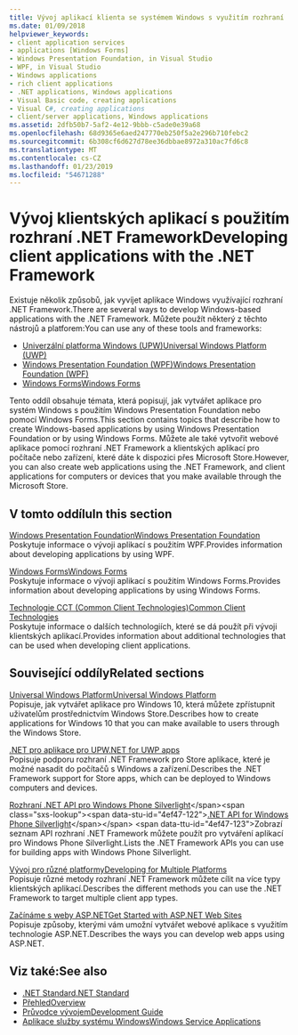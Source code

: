 ```yaml
---
title: Vývoj aplikací klienta se systémem Windows s využitím rozhraní .NET Framework
ms.date: 01/09/2018
helpviewer_keywords:
- client application services
- applications [Windows Forms]
- Windows Presentation Foundation, in Visual Studio
- WPF, in Visual Studio
- Windows applications
- rich client applications
- .NET applications, Windows applications
- Visual Basic code, creating applications
- Visual C#, creating applications
- client/server applications, Windows applications
ms.assetid: 2dfb50b7-5af2-4e12-9bbb-c5ade0e39a68
ms.openlocfilehash: 68d9365e6aed247770eb250f5a2e296b710febc2
ms.sourcegitcommit: 6b308cf6d627d78ee36dbbae8972a310ac7fd6c8
ms.translationtype: MT
ms.contentlocale: cs-CZ
ms.lasthandoff: 01/23/2019
ms.locfileid: "54671288"
---
```

# <a name="developing-client-applications-with-the-net-framework"></a><span data-ttu-id="4ef47-102">Vývoj klientských aplikací s použitím rozhraní .NET Framework</span><span class="sxs-lookup"><span data-stu-id="4ef47-102">Developing client applications with the .NET Framework</span></span>

<span data-ttu-id="4ef47-103">Existuje několik způsobů, jak vyvíjet aplikace Windows využívající rozhraní .NET Framework.</span><span class="sxs-lookup"><span data-stu-id="4ef47-103">There are several ways to develop Windows-based applications with the .NET Framework.</span></span> <span data-ttu-id="4ef47-104">Můžete použít některý z těchto nástrojů a platforem:</span><span class="sxs-lookup"><span data-stu-id="4ef47-104">You can use any of these tools and frameworks:</span></span> 

* [<span data-ttu-id="4ef47-105">Univerzální platforma Windows (UPW)</span><span class="sxs-lookup"><span data-stu-id="4ef47-105">Universal Windows Platform (UWP)</span></span>](https://developer.microsoft.com/windows/apps)
* [<span data-ttu-id="4ef47-106">Windows Presentation Foundation (WPF)</span><span class="sxs-lookup"><span data-stu-id="4ef47-106">Windows Presentation Foundation (WPF)</span></span>](../../docs/framework/wpf/index.md)
* [<span data-ttu-id="4ef47-107">Windows Forms</span><span class="sxs-lookup"><span data-stu-id="4ef47-107">Windows Forms</span></span>](../../docs/framework/winforms/index.md)

<span data-ttu-id="4ef47-108">Tento oddíl obsahuje témata, která popisují, jak vytvářet aplikace pro systém Windows s použitím Windows Presentation Foundation nebo pomocí Windows Forms.</span><span class="sxs-lookup"><span data-stu-id="4ef47-108">This section contains topics that describe how to create Windows-based applications by using Windows Presentation Foundation or by using Windows Forms.</span></span> <span data-ttu-id="4ef47-109">Můžete ale také vytvořit webové aplikace pomocí rozhraní .NET Framework a klientských aplikací pro počítače nebo zařízení, které dáte k dispozici přes Microsoft Store.</span><span class="sxs-lookup"><span data-stu-id="4ef47-109">However, you can also create web applications using the .NET Framework, and client applications for computers or devices that you make available through the Microsoft Store.</span></span>
 
## <a name="in-this-section"></a><span data-ttu-id="4ef47-110">V tomto oddílu</span><span class="sxs-lookup"><span data-stu-id="4ef47-110">In this section</span></span>

[<span data-ttu-id="4ef47-111">Windows Presentation Foundation</span><span class="sxs-lookup"><span data-stu-id="4ef47-111">Windows Presentation Foundation</span></span>](../../docs/framework/wpf/index.md)  
<span data-ttu-id="4ef47-112">Poskytuje informace o vývoji aplikací s použitím WPF.</span><span class="sxs-lookup"><span data-stu-id="4ef47-112">Provides information about developing applications by using WPF.</span></span>

[<span data-ttu-id="4ef47-113">Windows Forms</span><span class="sxs-lookup"><span data-stu-id="4ef47-113">Windows Forms</span></span>](../../docs/framework/winforms/index.md)  
<span data-ttu-id="4ef47-114">Poskytuje informace o vývoji aplikací s použitím Windows Forms.</span><span class="sxs-lookup"><span data-stu-id="4ef47-114">Provides information about developing applications by using Windows Forms.</span></span>

[<span data-ttu-id="4ef47-115">Technologie CCT (Common Client Technologies)</span><span class="sxs-lookup"><span data-stu-id="4ef47-115">Common Client Technologies</span></span>](../../docs/framework/common-client-technologies/index.md)  
<span data-ttu-id="4ef47-116">Poskytuje informace o dalších technologiích, které se dá použít při vývoji klientských aplikací.</span><span class="sxs-lookup"><span data-stu-id="4ef47-116">Provides information about additional technologies that can be used when developing client applications.</span></span>

## <a name="related-sections"></a><span data-ttu-id="4ef47-117">Související oddíly</span><span class="sxs-lookup"><span data-stu-id="4ef47-117">Related sections</span></span>

[<span data-ttu-id="4ef47-118">Universal Windows Platform</span><span class="sxs-lookup"><span data-stu-id="4ef47-118">Universal Windows Platform</span></span>](https://developer.microsoft.com/windows/apps)  
<span data-ttu-id="4ef47-119">Popisuje, jak vytvářet aplikace pro Windows 10, která můžete zpřístupnit uživatelům prostřednictvím Windows Store.</span><span class="sxs-lookup"><span data-stu-id="4ef47-119">Describes how to create applications for Windows 10 that you can make available to users through the Windows Store.</span></span>

[<span data-ttu-id="4ef47-120">.NET pro aplikace pro UPW</span><span class="sxs-lookup"><span data-stu-id="4ef47-120">.NET for UWP apps</span></span>](https://msdn.microsoft.com/library/windows/apps/mt185501.aspx)  
<span data-ttu-id="4ef47-121">Popisuje podporu rozhraní .NET Framework pro Store aplikace, které je možné nasadit do počítačů s Windows a zařízení.</span><span class="sxs-lookup"><span data-stu-id="4ef47-121">Describes the .NET Framework support for Store apps, which can be deployed to Windows computers and devices.</span></span>

<span data-ttu-id="4ef47-122">[Rozhraní .NET API pro Windows Phone Silverlight](https://docs.microsoft.com/previous-versions/windows/apps/jj207211\(v=vs.105\))</span><span class="sxs-lookup"><span data-stu-id="4ef47-122">[.NET API for Windows Phone Silverlight](https://docs.microsoft.com/previous-versions/windows/apps/jj207211\(v=vs.105\))</span></span>  
<span data-ttu-id="4ef47-123">Zobrazí seznam API rozhraní .NET Framework můžete použít pro vytváření aplikací pro Windows Phone Silverlight.</span><span class="sxs-lookup"><span data-stu-id="4ef47-123">Lists the .NET Framework APIs you can use for building apps with Windows Phone Silverlight.</span></span>
  
[<span data-ttu-id="4ef47-124">Vývoj pro různé platformy</span><span class="sxs-lookup"><span data-stu-id="4ef47-124">Developing for Multiple Platforms</span></span>](../../docs/standard/cross-platform/index.md)  
<span data-ttu-id="4ef47-125">Popisuje různé metody rozhraní .NET Framework můžete cílit na více typy klientských aplikací.</span><span class="sxs-lookup"><span data-stu-id="4ef47-125">Describes the different methods you can use the .NET Framework to target multiple client app types.</span></span>

[<span data-ttu-id="4ef47-126">Začínáme s weby ASP.NET</span><span class="sxs-lookup"><span data-stu-id="4ef47-126">Get Started with ASP.NET Web Sites</span></span>](https://www.asp.net/get-started/websites)  
<span data-ttu-id="4ef47-127">Popisuje způsoby, kterými vám umožní vytvářet webové aplikace s využitím technologie ASP.NET.</span><span class="sxs-lookup"><span data-stu-id="4ef47-127">Describes the ways you can develop web apps using ASP.NET.</span></span>

## <a name="see-also"></a><span data-ttu-id="4ef47-128">Viz také:</span><span class="sxs-lookup"><span data-stu-id="4ef47-128">See also</span></span>

- [<span data-ttu-id="4ef47-129">.NET Standard</span><span class="sxs-lookup"><span data-stu-id="4ef47-129">.NET Standard</span></span>](../../docs/standard/net-standard.md)
- [<span data-ttu-id="4ef47-130">Přehled</span><span class="sxs-lookup"><span data-stu-id="4ef47-130">Overview</span></span>](../../docs/framework/get-started/overview.md)
- [<span data-ttu-id="4ef47-131">Průvodce vývojem</span><span class="sxs-lookup"><span data-stu-id="4ef47-131">Development Guide</span></span>](../../docs/framework/development-guide.md)
- [<span data-ttu-id="4ef47-132">Aplikace služby systému Windows</span><span class="sxs-lookup"><span data-stu-id="4ef47-132">Windows Service Applications</span></span>](../../docs/framework/windows-services/index.md)
